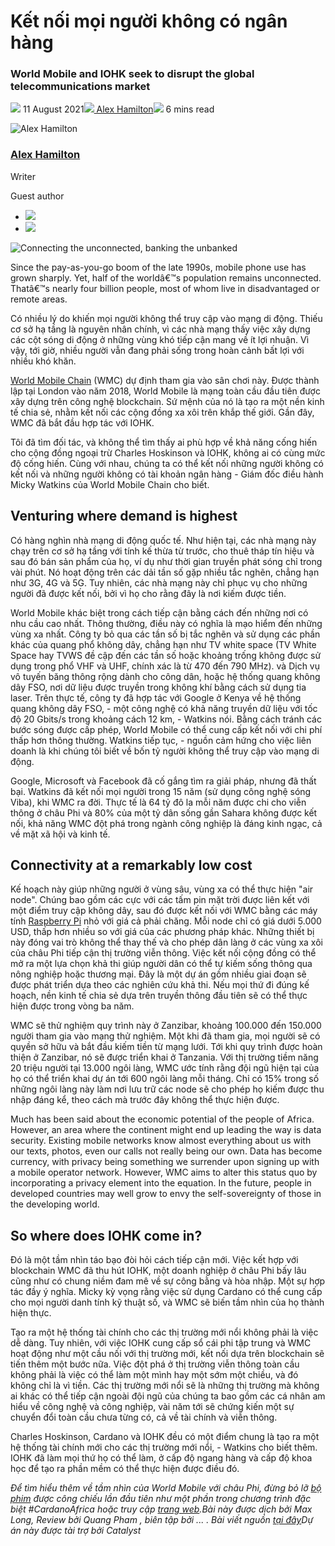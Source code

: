 # Kết nối mọi người không có ngân hàng

### **World Mobile and IOHK seek to disrupt the global telecommunications market**

![](img/2021-08-11-connecting-the-unconnected-banking-the-unbanked.002.png) 11 August 2021![](img/2021-08-11-connecting-the-unconnected-banking-the-unbanked.002.png)[ Alex Hamilton](tmp//en/blog/authors/alex-hamilton/page-1/)![](img/2021-08-11-connecting-the-unconnected-banking-the-unbanked.003.png) 6 mins read

![Alex Hamilton](img/2021-08-11-connecting-the-unconnected-banking-the-unbanked.004.png)[](tmp//en/blog/authors/alex-hamilton/page-1/)

### [**Alex Hamilton**](tmp//en/blog/authors/alex-hamilton/page-1/)

Writer

Guest author

- ![](img/2021-08-11-connecting-the-unconnected-banking-the-unbanked.005.png)[](https://www.linkedin.com/in/alex-hamilton-55b4b6108/ "LinkedIn")
- ![](img/2021-08-11-connecting-the-unconnected-banking-the-unbanked.006.png)[](https://twitter.com/Immortalxplorer "Twitter")

![Connecting the unconnected, banking the unbanked](img/2021-08-11-connecting-the-unconnected-banking-the-unbanked.007.png)

Since the pay-as-you-go boom of the late 1990s, mobile phone use has grown sharply. Yet, half of the worldâ€™s population remains unconnected. Thatâ€™s nearly four billion people, most of whom live in disadvantaged or remote areas.

Có nhiều lý do khiến mọi người không thể truy cập vào mạng di động. Thiếu cơ sở hạ tầng là nguyên nhân chính, vì các nhà mạng thấy việc xây dựng các cột sóng di động ở những vùng khó tiếp cận mang về ít lợi nhuận. Vì vậy, tới giờ, nhiều người vẫn đang phải sống trong hoàn cảnh bất lợi với nhiều khó khăn.

[World Mobile Chain](https://worldmobile.io/manifesto) (WMC) dự định tham gia vào sân chơi này. Được thành lập tại London vào năm 2018, World Mobile là mạng toàn cầu đầu tiên được xây dựng trên công nghệ blockchain. Sứ mệnh của nó là tạo ra một nền kinh tế chia sẻ, nhằm kết nối các cộng đồng xa xôi trên khắp thế giới. Gần đây, WMC đã bắt đầu hợp tác với IOHK.

Tôi đã tìm đối tác, và không thể tìm thấy ai phù hợp về khả năng cống hiến cho cộng đồng ngoại trừ Charles Hoskinson và IOHK, không ai có cùng mức độ cống hiến. Cùng với nhau, chúng ta có thể kết nối những người không có kết nối và những người không có tài khoản ngân hàng - Giám đốc điều hành Micky Watkins của World Mobile Chain cho biết.

## **Venturing where demand is highest**

Có hàng nghìn nhà mạng di động quốc tế. Như hiện tại, các nhà mạng này chạy trên cơ sở hạ tầng với tính kế thừa từ trước, cho thuê tháp tín hiệu và sau đó bán sản phẩm của họ, ví dụ như thời gian truyền phát sóng chỉ trong vài phút. Nó hoạt động trên các dải tần số gặp nhiều tắc nghẽn, chẳng hạn như 3G, 4G và 5G. Tuy nhiên, các nhà mạng này chỉ phục vụ cho những người đã được kết nối, bởi vì họ cho rằng đây là nơi kiếm được tiền.

World Mobile khác biệt trong cách tiếp cận bằng cách đến những nơi có nhu cầu cao nhất. Thông thường, điều này có nghĩa là mạo hiểm đến những vùng xa nhất. Công ty bỏ qua các tần số bị tắc nghẽn và sử dụng các phần khác của quang phổ không dây, chẳng hạn như TV white space (TV White Space hay TVWS đề cập đến các tần số hoặc khoảng trống không được sử dụng trong phổ VHF và UHF, chính xác là từ 470 đến 790 MHz). và Dịch vụ vô tuyến băng thông rộng dành cho công dân, hoặc hệ thống quang không dây FSO, nơi dữ liệu được truyền trong không khí bằng cách sử dụng tia laser. Trên thực tế, công ty đã hợp tác với Google ở Kenya về hệ thống quang không dây FSO, - một công nghệ có khả năng truyền dữ liệu với tốc độ 20 Gbits/s trong khoảng cách 12 km, - Watkins nói. Bằng cách tránh các bước sóng được cấp phép, World Mobile có thể cung cấp kết nối với chi phí thấp hơn thông thường. Watkins tiếp tục, - nguồn cảm hứng cho việc liên doanh là khi chúng tôi biết về bốn tỷ người không thể truy cập vào mạng di động.

Google, Microsoft và Facebook đã cố gắng tìm ra giải pháp, nhưng đã thất bại. Watkins đã kết nối mọi người trong 15 năm (sử dụng công nghệ sóng Viba), khi WMC ra đời. Thực tế là 64 tỷ đô la mỗi năm được chi cho viễn thông ở châu Phi và 80% của một tỷ dân sống gần Sahara không được kết nối, khả năng WMC đột phá trong ngành công nghiệp là đáng kinh ngạc, cả về mặt xã hội và kinh tế.

## **Connectivity at a remarkably low cost**

Kế hoạch này giúp những người ở vùng sâu, vùng xa có thể thực hiện "air node". Chúng bao gồm các cực với các tấm pin mặt trời được liên kết với một điểm truy cập không dây, sau đó được kết nối với WMC bằng các máy tính [Raspberry Pi](https://www.raspberrypi.org/) nhỏ với giá cả phải chăng. Mỗi node chỉ có giá dưới 5.000 USD, thấp hơn nhiều so với giá của các phương pháp khác. Những thiết bị này đóng vai trò không thể thay thế và cho phép dân làng ở các vùng xa xôi của châu Phi tiếp cận thị trường viễn thông. Việc kết nối cộng đồng có thể mở ra một lựa chọn khả thi giúp người dân có thể tự kiếm sống thông qua nông nghiệp hoặc thương mại. Đây là một dự án gồm nhiều giai đoạn sẽ được phát triển dựa theo các nghiên cứu khả thi. Nếu mọi thứ đi đúng kế hoạch, nền kinh tế chia sẻ dựa trên truyền thông đầu tiên sẽ có thể thực hiện được trong vòng ba năm.

WMC sẽ thử nghiệm quy trình này ở Zanzibar, khoảng 100.000 đến 150.000 người tham gia vào mạng thử nghiệm. Một khi đã tham gia, mọi người sẽ có quyền sở hữu và bắt đầu kiếm tiền từ mạng lưới. Tới khi quy trình được hoàn thiện ở Zanzibar, nó sẽ được triển khai ở Tanzania. Với thị trường tiềm năng 20 triệu người tại 13.000 ngôi làng, WMC ước tính rằng đội ngũ hiện tại của họ có thể triển khai dự án tới 600 ngôi làng mỗi tháng. Chỉ có 15% trong số những ngôi làng này làm nơi lưu trữ các node sẽ cho phép họ kiếm được thu nhập đáng kể, theo cách mà trước đây không thể thực hiện được.

Much has been said about the economic potential of the people of Africa. However, an area where the continent might end up leading the way is data security. Existing mobile networks know almost everything about us with our texts, photos, even our calls not really being our own. Data has become currency, with privacy being something we surrender upon signing up with a mobile operator network. However, WMC aims to alter this status quo by incorporating a privacy element into the equation. In the future, people in developed countries may well grow to envy the self-sovereignty of those in the developing world.

## **So where does IOHK come in?**

Đó là một tầm nhìn táo bạo đòi hỏi cách tiếp cận mới. Việc kết hợp với blockchain WMC đã thu hút IOHK, một doanh nghiệp ở châu Phi bấy lâu cũng như có chung niềm đam mê về sự công bằng và hòa nhập. Một sự hợp tác đầy ý nghĩa. Micky kỳ vọng rằng việc sử dụng Cardano có thể cung cấp cho mọi người danh tính kỹ thuật số, và WMC sẽ biến tầm nhìn của họ thành hiện thực.

Tạo ra một hệ thống tài chính cho các thị trường mới nổi không phải là việc dễ dàng. Tuy nhiên, với việc IOHK cung cấp sổ cái phi tập trung và WMC hoạt động như một cầu nối với thị trường mới, kết nối dựa trên blockchain sẽ tiến thêm một bước nữa. Việc đột phá ở thị trường viễn thông toàn cầu không phải là việc có thể làm một mình hay một sớm một chiều, và đó không chỉ là vì tiền. Các thị trường mới nổi sẽ là những thị trường mà không ai khác có thể tiếp cận ngoài đội ngũ của chúng ta bao gồm các cá nhân am hiểu về công nghệ và công nghiệp, vài năm tới sẽ chứng kiến một sự chuyển đổi toàn cầu chưa từng có, cả về tài chính và viễn thông.

Charles Hoskinson, Cardano và IOHK đều có một điểm chung là tạo ra một hệ thống tài chính mới cho các thị trường mới nổi, - Watkins cho biết thêm. IOHK đã làm mọi thứ họ có thể làm, ở cấp độ ngang hàng và cấp độ khoa học để tạo ra phần mềm có thể thực hiện được điều đó.

*Để tìm hiểu thêm về tầm nhìn của World Mobile với châu Phi, đừng bỏ lỡ [bộ phim](https://www.youtube.com/watch?v=MhIYXIMJNno) được công chiếu lần đầu tiên như một phần trong chương trình đặc biệt #CardanoAfrica hoặc truy cập [trang web](https://worldmobile.io/).Bài này được dịch bởi Max Long, Review bởi Quang Pham , biên tập bởi ... . Bài viết nguồn [tại đây](https://iohk.io/en/blog/posts/2021/08/11/connecting-the-unconnected-banking-the-unbanked/)*Dự án này được tài trợ bởi Catalyst**
